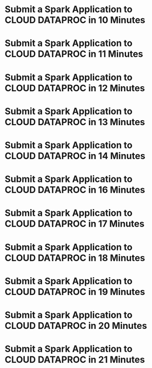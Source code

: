 # Submit a Spark Application to CLOUD DATAPROC in 10 Minutes
# Submit a Spark Application to CLOUD DATAPROC in 11 Minutes
# Submit a Spark Application to CLOUD DATAPROC in 12 Minutes
# Submit a Spark Application to CLOUD DATAPROC in 13 Minutes
# Submit a Spark Application to CLOUD DATAPROC in 14 Minutes
# Submit a Spark Application to CLOUD DATAPROC in 16 Minutes
# Submit a Spark Application to CLOUD DATAPROC in 17 Minutes
# Submit a Spark Application to CLOUD DATAPROC in 18 Minutes
# Submit a Spark Application to CLOUD DATAPROC in 19 Minutes
# Submit a Spark Application to CLOUD DATAPROC in 20 Minutes
# Submit a Spark Application to CLOUD DATAPROC in 21 Minutes

